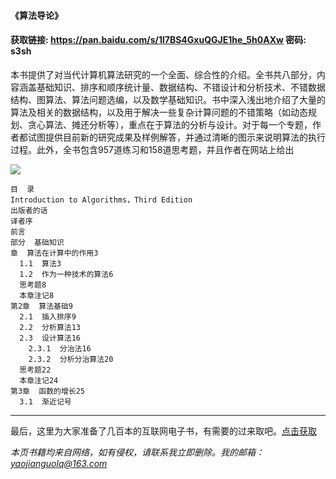 #### 《算法导论》



#### 获取链接: https://pan.baidu.com/s/1l7BS4GxuQGJE1he_5h0AXw 密码: s3sh

本书提供了对当代计算机算法研究的一个全面、综合性的介绍。全书共八部分，内容涵盖基础知识、排序和顺序统计量、数据结构、不错设计和分析技术、不错数据结构、图算法、算法问题选编，以及数学基础知识。书中深入浅出地介绍了大量的算法及相关的数据结构，以及用于解决一些复杂计算问题的不错策略（如动态规划、贪心算法、摊还分析等），重点在于算法的分析与设计。对于每一个专题，作者都试图提供目前新的研究成果及样例解答，并通过清晰的图示来说明算法的执行过程。此外，全书包含957道练习和158道思考题，并且作者在网站上给出



![](https://img2020.cnblogs.com/blog/2193560/202012/2193560-20201231184159545-1800383445.png)



```
目  录
Introduction to Algorithms，Third Edition
出版者的话
译者序
前言
部分  基础知识
章  算法在计算中的作用3
  1.1  算法3
  1.2  作为一种技术的算法6
  思考题8
  本章注记8
第2章  算法基础9
  2.1  插入排序9
  2.2  分析算法13
  2.3  设计算法16
    2.3.1  分治法16
    2.3.2  分析分治算法20
  思考题22
  本章注记24
第3章  函数的增长25
  3.1  渐近记号
```




***

最后，这里为大家准备了几百本的互联网电子书，有需要的过来取吧。[点击获取](https://mp.weixin.qq.com/s/dFqVQ2qJxvQ0YrIlPISJuw)

*本页书籍均来自网络，如有侵权，请联系我立即删除。我的邮箱：yaojianguolq@163.com*

